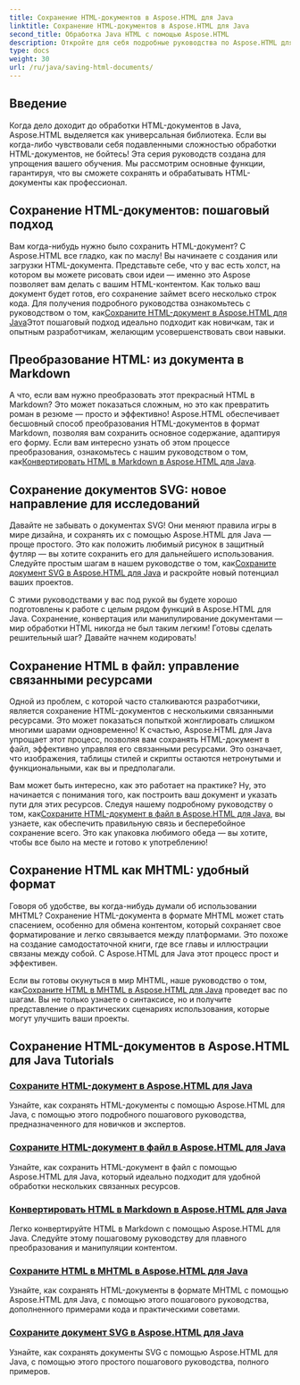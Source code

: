 ```yaml
---
title: Сохранение HTML-документов в Aspose.HTML для Java
linktitle: Сохранение HTML-документов в Aspose.HTML для Java
second_title: Обработка Java HTML с помощью Aspose.HTML
description: Откройте для себя подробные руководства по Aspose.HTML для Java, которые помогут вам сохранять HTML-документы, преобразовывать их в Markdown и многое другое.
type: docs
weight: 30
url: /ru/java/saving-html-documents/
---
```

## Введение

Когда дело доходит до обработки HTML-документов в Java, Aspose.HTML выделяется как универсальная библиотека. Если вы когда-либо чувствовали себя подавленными сложностью обработки HTML-документов, не бойтесь! Эта серия руководств создана для упрощения вашего обучения. Мы рассмотрим основные функции, гарантируя, что вы сможете сохранять и обрабатывать HTML-документы как профессионал. 

## Сохранение HTML-документов: пошаговый подход

 Вам когда-нибудь нужно было сохранить HTML-документ? С Aspose.HTML все гладко, как по маслу! Вы начинаете с создания или загрузки HTML-документа. Представьте себе, что у вас есть холст, на котором вы можете рисовать свои идеи — именно это Aspose позволяет вам делать с вашим HTML-контентом. Как только ваш документ будет готов, его сохранение займет всего несколько строк кода. Для получения подробного руководства ознакомьтесь с руководством о том, как[Сохраните HTML-документ в Aspose.HTML для Java](./save-html-document/)Этот пошаговый подход идеально подходит как новичкам, так и опытным разработчикам, желающим усовершенствовать свои навыки.

## Преобразование HTML: из документа в Markdown

 А что, если вам нужно преобразовать этот прекрасный HTML в Markdown? Это может показаться сложным, но это как превратить роман в резюме — просто и эффективно! Aspose.HTML обеспечивает бесшовный способ преобразования HTML-документов в формат Markdown, позволяя вам сохранить основное содержание, адаптируя его форму. Если вам интересно узнать об этом процессе преобразования, ознакомьтесь с нашим руководством о том, как[Конвертировать HTML в Markdown в Aspose.HTML для Java](./convert-html-to-markdown/). 

## Сохранение документов SVG: новое направление для исследований

 Давайте не забывать о документах SVG! Они меняют правила игры в мире дизайна, и сохранять их с помощью Aspose.HTML для Java — проще простого. Это как положить любимый рисунок в защитный футляр — вы хотите сохранить его для дальнейшего использования. Следуйте простым шагам в нашем руководстве о том, как[Сохраните документ SVG в Aspose.HTML для Java](./save-svg-document/) и раскройте новый потенциал ваших проектов.

С этими руководствами у вас под рукой вы будете хорошо подготовлены к работе с целым рядом функций в Aspose.HTML для Java. Сохранение, конвертация или манипулирование документами — мир обработки HTML никогда не был таким легким! Готовы сделать решительный шаг? Давайте начнем кодировать!

## Сохранение HTML в файл: управление связанными ресурсами

Одной из проблем, с которой часто сталкиваются разработчики, является сохранение HTML-документов с несколькими связанными ресурсами. Это может показаться попыткой жонглировать слишком многими шарами одновременно! К счастью, Aspose.HTML для Java упрощает этот процесс, позволяя вам сохранять HTML-документ в файл, эффективно управляя его связанными ресурсами. Это означает, что изображения, таблицы стилей и скрипты остаются нетронутыми и функциональными, как вы и предполагали. 

Вам может быть интересно, как это работает на практике? Ну, это начинается с понимания того, как построить ваш документ и указать пути для этих ресурсов. Следуя нашему подробному руководству о том, как[Сохраните HTML-документ в файл в Aspose.HTML для Java](./save-html-to-file/), вы узнаете, как обеспечить правильную связь и бесперебойное сохранение всего. Это как упаковка любимого обеда — вы хотите, чтобы все было на месте и готово к употреблению!

## Сохранение HTML как MHTML: удобный формат

Говоря об удобстве, вы когда-нибудь думали об использовании MHTML? Сохранение HTML-документа в формате MHTML может стать спасением, особенно для обмена контентом, который сохраняет свое форматирование и легко связывается между платформами. Это похоже на создание самодостаточной книги, где все главы и иллюстрации связаны между собой. С Aspose.HTML для Java этот процесс прост и эффективен.

 Если вы готовы окунуться в мир MHTML, наше руководство о том, как[Сохраните HTML в MHTML в Aspose.HTML для Java](./save-html-to-mhtml/) проведет вас по шагам. Вы не только узнаете о синтаксисе, но и получите представление о практических сценариях использования, которые могут улучшить ваши проекты. 

## Сохранение HTML-документов в Aspose.HTML для Java Tutorials
### [Сохраните HTML-документ в Aspose.HTML для Java](./save-html-document/)
Узнайте, как сохранять HTML-документы с помощью Aspose.HTML для Java, с помощью этого подробного пошагового руководства, предназначенного для новичков и экспертов.
### [Сохраните HTML-документ в файл в Aspose.HTML для Java](./save-html-to-file/)
Узнайте, как сохранить HTML-документ в файл с помощью Aspose.HTML для Java, который идеально подходит для удобной обработки нескольких связанных ресурсов.
### [Конвертировать HTML в Markdown в Aspose.HTML для Java](./convert-html-to-markdown/)
Легко конвертируйте HTML в Markdown с помощью Aspose.HTML для Java. Следуйте этому пошаговому руководству для плавного преобразования и манипуляции контентом.
### [Сохраните HTML в MHTML в Aspose.HTML для Java](./save-html-to-mhtml/)
Узнайте, как сохранять HTML-документы в формате MHTML с помощью Aspose.HTML для Java, с помощью этого пошагового руководства, дополненного примерами кода и практическими советами.
### [Сохраните документ SVG в Aspose.HTML для Java](./save-svg-document/)
Узнайте, как сохранять документы SVG с помощью Aspose.HTML для Java, с помощью этого простого пошагового руководства, полного примеров.